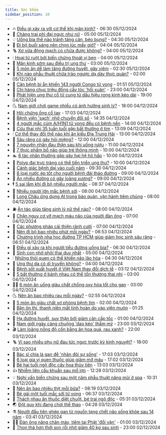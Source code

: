```yaml
---
title: Sức khỏe
sidebar_position: 10
---
```


<!-- vnexpress-suc-khoe:START -->
- 🔥 [Điều gì xảy ra với cơ thể khi mãn kinh?](https://vnexpress.net/dieu-gi-xay-ra-voi-co-the-khi-man-kinh-4824100.html) - 06:30 05/12/2024
- 🥰 [Chàng trai phì đại ngực như nữ](https://vnexpress.net/chang-trai-phi-dai-nguc-nhu-nu-4824069.html) - 05:00 05/12/2024
- 💡 [Uống bia thế nào tránh tăng cân, béo bụng?](https://vnexpress.net/uong-bia-the-nao-tranh-tang-can-beo-bung-4824072.html) - 04:30 05/12/2024
- 🤗 [Đi bộ buổi sáng nên chọn lúc mấy giờ?](https://vnexpress.net/di-bo-buoi-sang-nen-chon-luc-may-gio-4823407.html) - 04:04 05/12/2024
- 🪜 [Xơ vữa động mạch có chữa được không?](https://vnexpress.net/xo-vua-dong-mach-co-chua-duoc-khong-4824058.html) - 04:00 05/12/2024
- 🕯 [Hoại tử ruột bởi biến chứng thoát vị bẹn](https://vnexpress.net/hoai-tu-ruot-boi-bien-chung-thoat-vi-ben-4824020.html) - 04:00 05/12/2024
- 🤭 [Mãn kinh sớm sau điều trị ung thư](https://vnexpress.net/man-kinh-som-sau-dieu-tri-ung-thu-4824011.html) - 03:00 05/12/2024
- 👀 [5 món ăn dễ làm tăng đường huyết, gây viêm](https://vnexpress.net/5-mon-an-de-lam-tang-duong-huyet-gay-viem-4824012.html) - 02:30 05/12/2024
- 🌋 [Khi nào phẫu thuật chữa trào ngược dạ dày thực quản?](https://vnexpress.net/khi-nao-phau-thuat-chua-trao-nguoc-da-day-thuc-quan-4824014.html) - 02:00 05/12/2024
- 🫶 [Căn bệnh bí ẩn khiến 143 người Congo tử vong](https://vnexpress.net/can-benh-bi-an-khien-143-nguoi-congo-tu-vong-4823968.html) - 01:51 05/12/2024
- 🦆 [Chi hàng chục triệu đồng cấy tóc &#39;hồi xuân&#39;](https://vnexpress.net/chi-hang-chuc-trieu-dong-cay-toc-hoi-xuan-4823655.html) - 23:00 04/12/2024
- 🚀 [Phát hiện ung thư cổ tử cung từ dấu hiệu rong kinh kéo dài](https://vnexpress.net/phat-hien-ung-thu-co-tu-cung-tu-dau-hieu-rong-kinh-keo-dai-4823651.html) - 19:00 04/12/2024
- 🌜 [Nam giới chơi game nhiều có ảnh hưởng sinh lý?](https://vnexpress.net/nam-gioi-choi-game-nhieu-co-anh-huong-sinh-ly-4822781.html) - 18:00 04/12/2024
- 🧰 [Hội chứng ống cổ tay](https://vnexpress.net/hoi-chung-ong-co-tay-4823425.html) - 17:03 04/12/2024
- 💫 [Bệnh viện &#39;sạch&#39; nhờ chuyển đổi số](https://vnexpress.net/benh-vien-sach-nho-chuyen-doi-so-4823783.html) - 14:35 04/12/2024
- 🌝 [4 người mắc cúm A/H1N1 tử vong đều có bệnh nền](https://vnexpress.net/4-nguoi-mac-cum-a-h1n1-tu-vong-deu-co-benh-nen-4823935.html) - 14:00 04/12/2024
- 🗽 [Cứu thai nhi 35 tuần tuổi gặp bất thường ở tim](https://vnexpress.net/cuu-thai-nhi-35-tuan-tuoi-gap-bat-thuong-o-tim-4823769.html) - 13:09 04/12/2024
- 🕯 [Cơ thể thay đổi thế nào khi ăn kiểu Địa Trung Hải](https://vnexpress.net/co-the-thay-doi-the-nao-khi-an-kieu-dia-trung-hai-4823591.html) - 13:00 04/12/2024
- 🦅 [Sâu răng có gây hôi miệng?](https://vnexpress.net/sau-rang-co-gay-hoi-mieng-4823781.html) - 12:00 04/12/2024
- 🦆 [7 nguyên nhân đau thận sau khi uống rượu](https://vnexpress.net/7-nguyen-nhan-dau-than-sau-khi-uong-ruou-4823602.html) - 11:00 04/12/2024
- 🎊 [7 thực phẩm bổ não giúp trẻ thông minh](https://vnexpress.net/7-thuc-pham-bo-nao-giup-tre-thong-minh-4823747.html) - 10:00 04/12/2024
- 🏊 [6 tác nhân thường gặp gây hại hệ hô hấp](https://vnexpress.net/6-tac-nhan-thuong-gap-gay-hai-he-ho-hap-4823684.html) - 10:00 04/12/2024
- 📝 [Polyp đại trực tràng có thể tiến triển ung thư?](https://vnexpress.net/polyp-dai-truc-trang-co-the-tien-trien-ung-thu-4823564.html) - 10:00 04/12/2024
- 💯 [Cảnh giác bệnh dại vào cuối năm](https://vnexpress.net/canh-giac-benh-dai-vao-cuoi-nam-4823818.html) - 09:30 04/12/2024
- 🌊 [8 loại nước ép tốt cho người bệnh đái tháo đường](https://vnexpress.net/8-loai-nuoc-ep-tot-cho-nguoi-benh-dai-thao-duong-4823807.html) - 09:00 04/12/2024
- 🚀 [Ăn nhiều đường có gây loãng xương?](https://vnexpress.net/an-nhieu-duong-co-gay-loang-xuong-4823580.html) - 09:00 04/12/2024
- 🕴 [5 sai lầm khi đi bộ nhiều người mắc](https://vnexpress.net/5-sai-lam-khi-di-bo-nhieu-nguoi-mac-4823408.html) - 08:37 04/12/2024
- 🗽 [Nhiều người lớn mắc bệnh sởi](https://vnexpress.net/nhieu-nguoi-lon-mac-benh-soi-4823758.html) - 08:00 04/12/2024
- 🎡 [Long Châu ứng dụng AI trong bảo quản, vận hành tiêm chủng](https://vnexpress.net/long-chau-ung-dung-ai-trong-bao-quan-van-hanh-tiem-chung-4823751.html) - 08:00 04/12/2024
- ⛽️ [Ăn táo giúp tăng sinh lý nữ thế nào?](https://vnexpress.net/an-tao-giup-tang-sinh-ly-nu-the-nao-4823613.html) - 08:00 04/12/2024
- 🦆 [Chặn nguy cơ vỡ mạch máu não của người đàn ông](https://vnexpress.net/chan-nguy-co-vo-mach-mau-nao-cua-nguoi-dan-ong-4823601.html) - 07:00 04/12/2024
- 🤩 [Các phương pháp cải thiện rãnh cười](https://vnexpress.net/cac-phuong-phap-cai-thien-ranh-cuoi-4823590.html) - 07:00 04/12/2024
- 🦒 [Nên đi bộ bao nhiêu phút mỗi ngày?](https://vnexpress.net/nen-di-bo-bao-nhieu-phut-moi-ngay-4823411.html) - 06:53 04/12/2024
- 💫 [Chương trình nha học đường TP HCM giúp giảm học sinh sâu răng](https://vnexpress.net/chuong-trinh-nha-hoc-duong-tp-hcm-giup-giam-hoc-sinh-sau-rang-4823553.html) - 06:51 04/12/2024
- 🐘 [Điều gì xảy ra khi người tiểu đường uống bia?](https://vnexpress.net/dieu-gi-xay-ra-khi-nguoi-tieu-duong-uong-bia-4823629.html) - 06:30 04/12/2024
- 🚀 [Sinh con nhờ phôi thai duy nhất](https://vnexpress.net/sinh-con-nho-phoi-thai-duy-nhat-4823391.html) - 05:00 04/12/2024
- 🕯 [Những thói quen có thể khiến não lão hóa](https://vnexpress.net/nhung-thoi-quen-co-the-khien-nao-lao-hoa-4823588.html) - 04:30 04/12/2024
- 🦏 [Ung thư da có di truyền không?](https://vnexpress.net/ung-thu-da-co-di-truyen-khong-4823546.html) - 04:00 04/12/2024
- 🦄 [Bệnh sốt xuất huyết ở Việt Nam thay đổi dịch tễ](https://vnexpress.net/benh-sot-xuat-huyet-o-viet-nam-thay-doi-dich-te-4823334.html) - 03:12 04/12/2024
- 🦒 [5 bất thường ở bánh nhau có thể tổn thương thai nhi](https://vnexpress.net/5-bat-thuong-o-banh-nhau-co-the-ton-thuong-thai-nhi-4823543.html) - 03:00 04/12/2024
- 👨‍🏫 [6 món ăn uống giàu chất chống oxy hóa tốt cho gan](https://vnexpress.net/6-mon-an-uong-giau-chat-chong-oxy-hoa-tot-cho-gan-4823532.html) - 03:00 04/12/2024
- 🌜 [Nên ăn bao nhiêu rau mỗi ngày?](https://vnexpress.net/nen-an-bao-nhieu-rau-moi-ngay-4823310.html) - 02:55 04/12/2024
- 🚀 [5 món ăn giàu chất xơ phòng bệnh tim](https://vnexpress.net/5-mon-an-giau-chat-xo-phong-benh-tim-4823519.html) - 02:00 04/12/2024
- 💃 [Bận ôn thi, thanh niên mất tinh hoàn do vào viện muộn](https://vnexpress.net/ban-on-thi-thanh-nien-mat-tinh-hoan-do-vao-vien-muon-4823348.html) - 01:25 04/12/2024
- 💯 [Hạ đường huyết, suy thận bởi giảm cân cấp tốc](https://vnexpress.net/ha-duong-huyet-suy-than-boi-giam-can-cap-toc-4823078.html) - 01:00 04/12/2024
- 🤔 [Nam giới ngày càng chuộng &#39;dao kéo&#39; thẩm mỹ](https://vnexpress.net/nam-gioi-ngay-cang-chuong-dao-keo-tham-my-4821187.html) - 23:00 03/12/2024
- 🎬 [Làm loãng nồng độ cồn bằng ăn hoa quả, rau xanh?](https://vnexpress.net/lam-loang-nong-do-con-bang-an-hoa-qua-rau-xanh-4823139.html) - 22:00 03/12/2024
- 🪜 [Vì sao nhiều phụ nữ đau tức ngực trước kỳ kinh nguyệt?](https://vnexpress.net/vi-sao-nhieu-phu-nu-dau-tuc-nguc-truoc-ky-kinh-nguyet-4822793.html) - 18:00 03/12/2024
- 🦣 [Bác sĩ chia lá gan để &#39;nhân đôi sự sống&#39;](https://vnexpress.net/bac-si-chia-la-gan-de-nhan-doi-su-song-4822832.html) - 17:03 03/12/2024
- 🧐 [6 loại gia vị quen thuộc giúp giảm mỡ máu](https://vnexpress.net/6-loai-gia-vi-quen-thuoc-giup-giam-mo-mau-4822786.html) - 17:02 03/12/2024
- 🤡 [Bé hai tuổi ngộ độc cây hoa thủy tiên](https://vnexpress.net/be-hai-tuoi-ngo-doc-cay-hoa-thuy-tien-4823388.html) - 13:03 03/12/2024
- 👍 [Nhiễm liên cầu khuẩn sau mổ lợn](https://vnexpress.net/nhiem-lien-cau-khuan-sau-mo-lon-4823218.html) - 12:28 03/12/2024
- 💡 [Nghi vấn biến chứng sau một năm phẫu thuật nâng mũi ở spa](https://vnexpress.net/nghi-van-bien-chung-sau-mot-nam-phau-thuat-nang-mui-o-spa-4822799.html) - 10:31 03/12/2024
- 💯 [Nên ăn bao nhiêu thịt mỗi bữa?](https://vnexpress.net/nen-an-bao-nhieu-thit-moi-bua-4823202.html) - 08:19 03/12/2024
- 🧠 [Bé gái một tuổi mắc sởi tử vong](https://vnexpress.net/be-gai-mot-tuoi-mac-soi-tu-vong-4823251.html) - 06:37 03/12/2024
- 🎡 [Thách nhau ăn thuốc diệt chuột, bé trai ngộ độc](https://vnexpress.net/thach-nhau-an-thuoc-diet-chuot-be-trai-ngo-doc-4823174.html) - 05:31 03/12/2024
- 🌏 [Đột quỵ khi đang chơi thể thao](https://vnexpress.net/dot-quy-khi-dang-choi-the-thao-4823096.html) - 04:28 03/12/2024
- ⚗️ [Người đầu tiên ghép gan từ nguồn tạng chết não sống khỏe sau 14 năm](https://vnexpress.net/nguoi-dau-tien-ghep-gan-tu-nguon-tang-chet-nao-song-khoe-sau-14-nam-4823091.html) - 03:41 03/12/2024
- 👨‍🏫 [Đàn ông nâng chân mày, tiêm tai Phật &#39;đổi vận&#39;](https://vnexpress.net/dan-ong-nang-chan-may-tiem-tai-phat-doi-van-4820547.html) - 01:00 03/12/2024
- 🤖 [Thon thả hơn thời son rỗi nhờ giảm 40 kg sau sinh](https://vnexpress.net/thon-tha-hon-thoi-son-roi-nho-giam-40-kg-sau-sinh-4822656.html) - 23:00 02/12/2024<!-- vnexpress-suc-khoe:END -->
